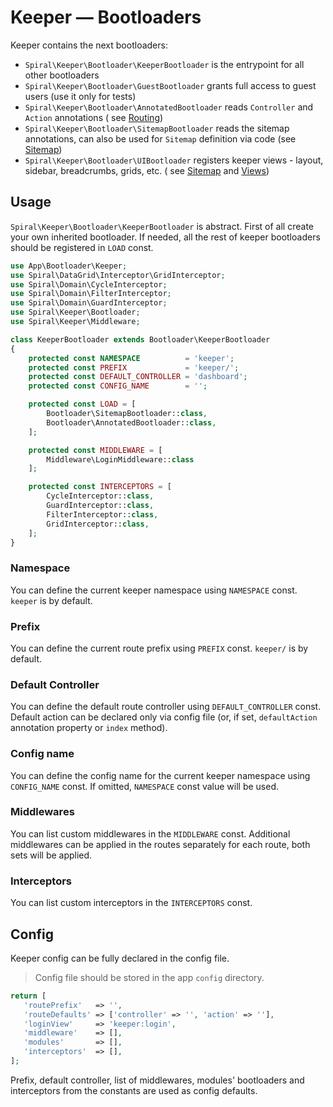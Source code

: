 # Keeper — Bootloaders

Keeper contains the next bootloaders:

- `Spiral\Keeper\Bootloader\KeeperBootloader` is the entrypoint for all other bootloaders
- `Spiral\Keeper\Bootloader\GuestBootloader` grants full access to guest users (use it only for tests)
- `Spiral\Keeper\Bootloader\AnnotatedBootloader` reads `Controller` and `Action` annotations (
  see [Routing](../keeper/routing.md))
- `Spiral\Keeper\Bootloader\SitemapBootloader` reads the sitemap annotations, can also be used for `Sitemap` definition
  via code (see [Sitemap](../keeper/sitemap.md))
- `Spiral\Keeper\Bootloader\UIBootloader` registers keeper views - layout, sidebar, breadcrumbs, grids, etc. (
  see [Sitemap](../keeper/sitemap.md) and [Views](../keeper/views.md))

## Usage

`Spiral\Keeper\Bootloader\KeeperBootloader` is abstract. First of all create your own inherited bootloader.
If needed, all the rest of keeper bootloaders should be registered in `LOAD` const.

```php
use App\Bootloader\Keeper;
use Spiral\DataGrid\Interceptor\GridInterceptor;
use Spiral\Domain\CycleInterceptor;
use Spiral\Domain\FilterInterceptor;
use Spiral\Domain\GuardInterceptor;
use Spiral\Keeper\Bootloader;
use Spiral\Keeper\Middleware;

class KeeperBootloader extends Bootloader\KeeperBootloader
{
    protected const NAMESPACE          = 'keeper';
    protected const PREFIX             = 'keeper/';
    protected const DEFAULT_CONTROLLER = 'dashboard';
    protected const CONFIG_NAME        = '';

    protected const LOAD = [
        Bootloader\SitemapBootloader::class,
        Bootloader\AnnotatedBootloader::class,
    ];

    protected const MIDDLEWARE = [
        Middleware\LoginMiddleware::class
    ];

    protected const INTERCEPTORS = [
        CycleInterceptor::class,
        GuardInterceptor::class,
        FilterInterceptor::class,
        GridInterceptor::class,
    ];
}
```

### Namespace

You can define the current keeper namespace using `NAMESPACE` const. `keeper` is by default.

### Prefix

You can define the current route prefix using `PREFIX` const. `keeper/` is by default.

### Default Controller

You can define the default route controller using `DEFAULT_CONTROLLER` const.
Default action can be declared only via config file (or, if set, `defaultAction` annotation property or `index` method).

### Config name

You can define the config name for the current keeper namespace using `CONFIG_NAME` const.
If omitted, `NAMESPACE` const value will be used.

### Middlewares

You can list custom middlewares in the `MIDDLEWARE` const.
Additional middlewares can be applied in the routes separately for each route, both sets will be applied.

### Interceptors

You can list custom interceptors in the `INTERCEPTORS` const.

## Config

Keeper config can be fully declared in the config file.
> Config file should be stored in the app `config` directory.

```php
return [
   'routePrefix'   => '',
   'routeDefaults' => ['controller' => '', 'action' => ''],
   'loginView'     => 'keeper:login',
   'middleware'    => [],
   'modules'       => [],
   'interceptors'  => [],
];
```

Prefix, default controller, list of middlewares, modules' bootloaders and interceptors from the constants are used as config
defaults.

